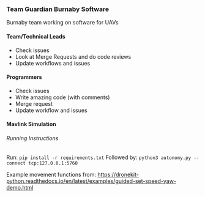 ### Team Guardian Burnaby Software
Burnaby team working on software for UAVs

#### Team/Technical Leads
* Check issues
* Look at Merge Requests and do code reviews
* Update workflows and issues

#### Programmers
* Check issues
* Write amazing code (with comments)
* Merge request
* Update workflow and issues

#### Mavlink Simulation
###### Running Instructions
Run: `pip install -r requirements.txt`
Followed by: `python3 autonomy.py --connect tcp:127.0.0.1:5760`

Example movement functions from: https://dronekit-python.readthedocs.io/en/latest/examples/guided-set-speed-yaw-demo.html



